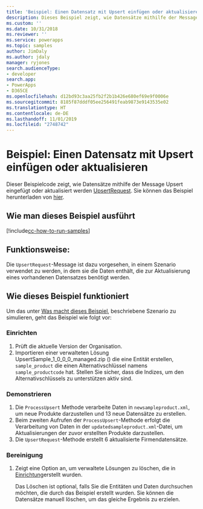 ```yaml
---
title: 'Beispiel: Einen Datensatz mit Upsert einfügen oder aktualisieren (Common Data Service) | Microsoft-Dokumentation'
description: Dieses Beispiel zeigt, wie Datensätze mithilfe der Message Upsert eingefügt oder aktualisiert werden.
ms.custom: ''
ms.date: 10/31/2018
ms.reviewer: ''
ms.service: powerapps
ms.topic: samples
author: JimDaly
ms.author: jdaly
manager: ryjones
search.audienceType:
- developer
search.app:
- PowerApps
- D365CE
ms.openlocfilehash: d12bd93c3aa25fb2f2b1b426e680ef69e9f0006e
ms.sourcegitcommit: 8185f87dddf05ee256491feab9873e9143535e02
ms.translationtype: HT
ms.contentlocale: de-DE
ms.lasthandoff: 11/01/2019
ms.locfileid: "2748742"
---
```

# <a name="sample-insert-or-update-a-record-using-upsert"></a>Beispiel: Einen Datensatz mit Upsert einfügen oder aktualisieren

<!-- https://docs.microsoft.com/dynamics365/customer-engagement/developer/sample-insert-update-record-upsert -->

Dieser Beispielcode zeigt, wie Datensätze mithilfe der Message Upsert eingefügt oder aktualisiert werden [UpsertRequest](https://docs.microsoft.com/dotnet/api/microsoft.xrm.sdk.messages.upsertrequest?view=dynamics-general-ce-9). Sie können das Beispiel herunterladen von [hier](https://github.com/Microsoft/PowerApps-Samples/tree/master/cds/orgsvc/C%23/InsertRecordUsingUpsert).

## <a name="how-to-run-this-sample"></a>Wie man dieses Beispiel ausführt

[!include[cc-how-to-run-samples](../../includes/cc-how-to-run-samples.md)]

## <a name="what-this-sample-does"></a>Funktionsweise:

Die `UpsertRequest`-Message ist dazu vorgesehen, in einem Szenario verwendet zu werden, in dem sie die Daten enthält, die zur Aktualisierung eines vorhandenen Datensatzes benötigt werden.

## <a name="how-this-sample-works"></a>Wie dieses Beispiel funktioniert

Um das unter [Was macht dieses Beispiel](#what-this-sample-does), beschriebene Szenario zu simulieren, geht das Beispiel wie folgt vor:

### <a name="setup"></a>Einrichten

1. Prüft die aktuelle Version der Organisation.
1. Importieren einer verwalteten Lösung UpsertSample_1_0_0_0_managed.zip () die eine Entität erstellen, `sample_product` die einen Alternativschlüssel namens `sample_productcode` hat. Stellen Sie sicher, dass die Indizes, um den Alternativschlüssels zu unterstützen aktiv sind.

### <a name="demonstrate"></a>Demonstrieren

1. Die `ProcessUpsert` Methode verarbeite Daten in `newsampleproduct.xml`, um neue Produkte darzustellen  und 13 neue Datensätze zu erstellen.
1. Beim zweiten Aufrufen der `ProcessUpsert`-Methode erfolgt die Verarbeitung von Daten in der `updatedsampleproduct.xml`-Datei, um Aktualisierungen der zuvor erstellten Produkte darzustellen. 
1. Die `UpsertRequest`-Methode erstellt 6 aktualisierte Firmendatensätze. 

### <a name="clean-up"></a>Bereinigung

1. Zeigt eine Option an, um verwaltete Lösungen zu löschen, die in [Einrichtung](#setup)erstellt wurden.

    Das Löschen ist optional, falls Sie die Entitäten und Daten durchsuchen möchten, die durch das Beispiel erstellt wurden. Sie können die Datensätze manuell löschen, um das gleiche Ergebnis zu erzielen.
